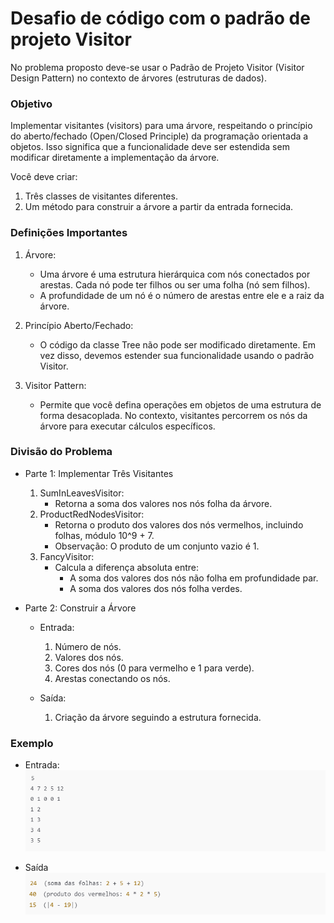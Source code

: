 # Desafio de código com o padrão de projeto Visitor

No problema proposto deve-se usar o Padrão de Projeto Visitor (Visitor Design Pattern) no contexto de árvores (estruturas de dados).

### Objetivo
Implementar visitantes (visitors) para uma árvore, respeitando o princípio do aberto/fechado (Open/Closed Principle) da programação orientada a objetos. Isso significa que a funcionalidade deve ser estendida sem modificar diretamente a implementação da árvore.

Você deve criar:
1. Três classes de visitantes diferentes.
2. Um método para construir a árvore a partir da entrada fornecida.

### Definições Importantes
1. Árvore:
   * Uma árvore é uma estrutura hierárquica com nós conectados por arestas. Cada nó pode ter filhos ou ser uma folha (nó sem filhos).
   * A profundidade de um nó é o número de arestas entre ele e a raiz da árvore.
     
2. Princípio Aberto/Fechado:
   * O código da classe Tree não pode ser modificado diretamente. Em vez disso, devemos estender sua funcionalidade usando o padrão Visitor.
  
3. Visitor Pattern:
   * Permite que você defina operações em objetos de uma estrutura de forma desacoplada. No contexto, visitantes percorrem os nós da árvore para executar cálculos específicos.

### Divisão do Problema
- Parte 1: Implementar Três Visitantes
  1. SumInLeavesVisitor:
     * Retorna a soma dos valores nos nós folha da árvore.
  2. ProductRedNodesVisitor:
     * Retorna o produto dos valores dos nós vermelhos, incluindo folhas, módulo 10^9 + 7.
     * Observação: O produto de um conjunto vazio é 1.
  3. FancyVisitor:
     * Calcula a diferença absoluta entre:
        - A soma dos valores dos nós não folha em profundidade par.
        - A soma dos valores dos nós folha verdes.
      
- Parte 2: Construir a Árvore
  * Entrada:
    1. Número de nós.
    2. Valores dos nós.
    3. Cores dos nós (0 para vermelho e 1 para verde).
    4. Arestas conectando os nós.
   
  * Saída:
    1. Criação da árvore seguindo a estrutura fornecida.

### Exemplo
- Entrada:\
  ![imagens/img1.png](imagens/img1.png)

- Saída\
  ![imagens/img2.png](imagens/img2.png)
